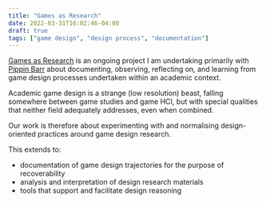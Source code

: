 ```yaml
---
title: "Games as Research"
date: 2022-03-31T16:02:46-04:00
draft: true
tags: ["game design", "design process", "documentation"]
---
```

[Games as Research](https://www.gamesasresearch.com/) is an ongoing project I am undertaking primarily with [Pippin Barr](http://www.pippinbarr.com) about documenting, observing, reflecting on, and learning from game design processes undertaken within an academic context.

Academic game design is a strange (low resolution) beast, falling somewhere between game studies and game HCI, but with special qualities that neither field adequately addresses, even when combined.

Our work is therefore about experimenting with and normalising design-oriented practices around game design research.

This extends to:

- documentation of game design trajectories for the purpose of recoverability
- analysis and interpretation of design research materials
- tools that support and facilitate design reasoning
